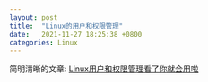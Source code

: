 ```yaml
---
layout: post
title:  "Linux的用户和权限管理"
date:   2021-11-27 18:25:38 +0800
categories: Linux
---
```


简明清晰的文章: [Linux用户和权限管理看了你就会用啦](https://juejin.cn/post/6844903619305668615)